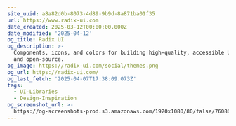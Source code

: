 ```yaml
---
site_uuid: a8a82d0b-8073-4d89-9b9d-8a871ba01f35
url: https://www.radix-ui.com
date_created: 2025-03-12T00:00:00.000Z
date_modified: '2025-04-12'
og_title: Radix UI
og_description: >-
  Components, icons, and colors for building high‑quality, accessible UI. Free
  and open-source.
og_image: https://radix-ui.com/social/themes.png
og_url: https://radix-ui.com/
og_last_fetch: '2025-04-07T17:38:09.073Z'
tags:
  - UI-Libraries
  - Design-Inspiration
og_screenshot_url: >-
  https://og-screenshots-prod.s3.amazonaws.com/1920x1080/80/false/7608668ef8d8d0077a904f67c8e9265651dbebbc899c90b738f5afd747c05d05.jpeg
---
```















































